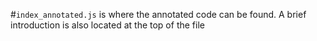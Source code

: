 #`index_annotated.js` is where the annotated code can be found. A brief introduction is also located at the top of the file
